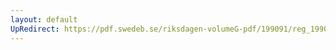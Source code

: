 ```yaml
---
layout: default
UpRedirect: https://pdf.swedeb.se/riksdagen-volumeG-pdf/199091/reg_199091/reg_199091_0383.pdf
---
```

